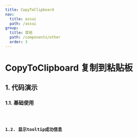 ```yaml
---
title: CopyToClipboard
nav:
  title: assui
  path: /assui
group:
  title: 其他
  path: /components/other
  order: 3
---
```


# CopyToClipboard 复制到粘贴板

## 1. 代码演示

### 1.1. 基础使用
<code hideActions='["CSB", "EXTERNAL"]' src="./demo/base.jsx" />

### 1.2. 显示tooltip成功信息
<code hideActions='["CSB", "EXTERNAL"]' src="./demo/HasTooltip.jsx" />

<API></API>
